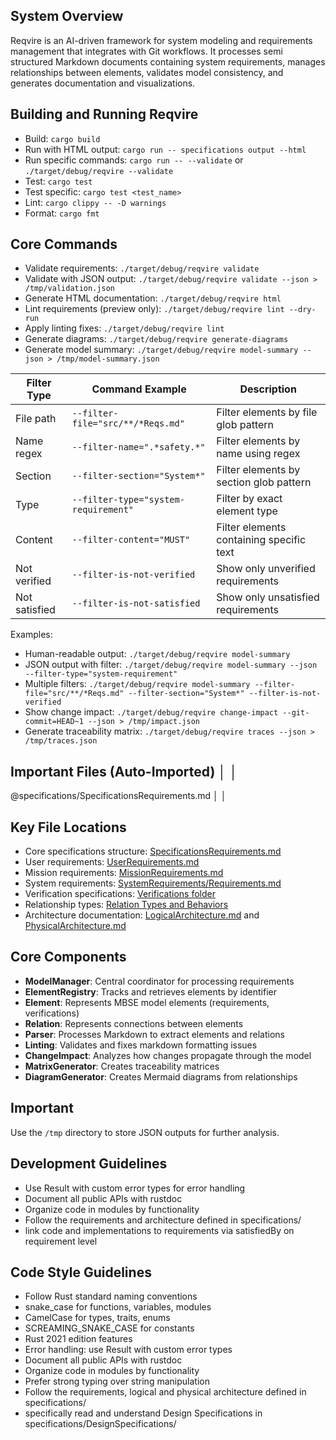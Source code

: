 ## System Overview
Reqvire is an AI-driven framework for system modeling and requirements management that integrates with Git workflows. It processes semi structured Markdown documents containing system requirements, manages relationships between elements, validates model consistency, and generates documentation and visualizations.


## Building and Running Reqvire
- Build: `cargo build`
- Run with HTML output: `cargo run -- specifications output --html`
- Run specific commands: `cargo run -- --validate` or `./target/debug/reqvire --validate`
- Test: `cargo test`
- Test specific: `cargo test <test_name>`
- Lint: `cargo clippy -- -D warnings`
- Format: `cargo fmt`

## Core Commands
- Validate requirements: `./target/debug/reqvire validate`
- Validate with JSON output: `./target/debug/reqvire validate --json > /tmp/validation.json`
- Generate HTML documentation: `./target/debug/reqvire html`
- Lint requirements (preview only): `./target/debug/reqvire lint --dry-run`
- Apply linting fixes: `./target/debug/reqvire lint`
- Generate diagrams: `./target/debug/reqvire generate-diagrams`
- Generate model summary: `./target/debug/reqvire model-summary --json > /tmp/model-summary.json`

| Filter Type | Command Example | Description |
|-------------|----------------|-------------|
| File path | `--filter-file="src/**/*Reqs.md"` | Filter elements by file glob pattern |
| Name regex | `--filter-name=".*safety.*"` | Filter elements by name using regex |
| Section | `--filter-section="System*"` | Filter elements by section glob pattern |
| Type | `--filter-type="system-requirement"` | Filter by exact element type |
| Content | `--filter-content="MUST"` | Filter elements containing specific text |
| Not verified | `--filter-is-not-verified` | Show only unverified requirements |
| Not satisfied | `--filter-is-not-satisfied` | Show only unsatisfied requirements |

Examples:
- Human-readable output: `./target/debug/reqvire model-summary`
- JSON output with filter: `./target/debug/reqvire model-summary --json --filter-type="system-requirement"`
- Multiple filters: `./target/debug/reqvire model-summary --filter-file="src/**/*Reqs.md" --filter-section="System*" --filter-is-not-verified`
- Show change impact: `./target/debug/reqvire change-impact --git-commit=HEAD~1 --json > /tmp/impact.json`
- Generate traceability matrix: `./target/debug/reqvire traces --json > /tmp/traces.json`

## Important Files (Auto-Imported)                                                                                                                                                                      │ │

@specifications/SpecificationsRequirements.md                                                                                                                                                           │ │


## Key File Locations
- Core specifications structure: [SpecificationsRequirements.md](https://github.com/ilijaljubicic/Reqvire/blob/main/specifications/SpecificationsRequirements.md)
- User requirements: [UserRequirements.md](https://github.com/ilijaljubicic/Reqvire/blob/main/specifications/UserRequirements.md)
- Mission requirements: [MissionRequirements.md](https://github.com/ilijaljubicic/Reqvire/blob/main/specifications/MissionRequirements.md)
- System requirements: [SystemRequirements/Requirements.md](https://github.com/ilijaljubicic/Reqvire/blob/main/specifications/SystemRequirements/Requirements.md)
- Verification specifications: [Verifications folder](https://github.com/ilijaljubicic/Reqvire/tree/main/specifications/Verifications)
- Relationship types: [Relation Types and Behaviors](https://github.com/ilijaljubicic/Reqvire/blob/main/specifications/SpecificationsRequirements.md#relation-types-and-behaviors)
- Architecture documentation: [LogicalArchitecture.md](https://github.com/ilijaljubicic/Reqvire/blob/main/specifications/LogicalArchitecture.md) and [PhysicalArchitecture.md](https://github.com/ilijaljubicic/Reqvire/blob/main/specifications/PhysicalArchitecture.md)


## Core Components
- **ModelManager**: Central coordinator for processing requirements
- **ElementRegistry**: Tracks and retrieves elements by identifier
- **Element**: Represents MBSE model elements (requirements, verifications)
- **Relation**: Represents connections between elements
- **Parser**: Processes Markdown to extract elements and relations
- **Linting**: Validates and fixes markdown formatting issues
- **ChangeImpact**: Analyzes how changes propagate through the model
- **MatrixGenerator**: Creates traceability matrices
- **DiagramGenerator**: Creates Mermaid diagrams from relationships

## Important

Use the `/tmp` directory to store JSON outputs for further analysis.

## Development Guidelines
- Use Result with custom error types for error handling
- Document all public APIs with rustdoc
- Organize code in modules by functionality
- Follow the requirements and architecture defined in specifications/
- link code and implementations to requirements via satisfiedBy on requirement level

## Code Style Guidelines
- Follow Rust standard naming conventions
- snake_case for functions, variables, modules
- CamelCase for types, traits, enums
- SCREAMING_SNAKE_CASE for constants
- Rust 2021 edition features
- Error handling: use Result with custom error types
- Document all public APIs with rustdoc
- Organize code in modules by functionality
- Prefer strong typing over string manipulation
- Follow the requirements, logical and physical architecture defined in specifications/
- specifically read and understand Design Specifications in specifications/DesignSpecifications/
